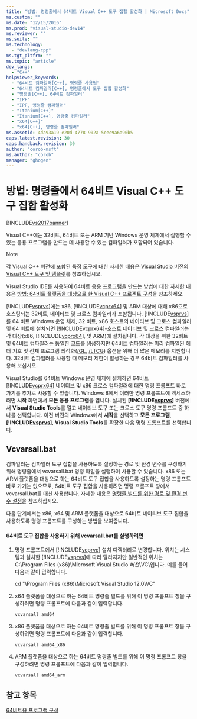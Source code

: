 ```yaml
---
title: "방법: 명령줄에서 64비트 Visual C++ 도구 집합 활성화 | Microsoft Docs"
ms.custom: ""
ms.date: "12/15/2016"
ms.prod: "visual-studio-dev14"
ms.reviewer: ""
ms.suite: ""
ms.technology: 
  - "devlang-cpp"
ms.tgt_pltfrm: ""
ms.topic: "article"
dev_langs: 
  - "C++"
helpviewer_keywords: 
  - "64비트 컴파일러[C++], 명령줄 사용법"
  - "64비트 컴파일러[C++], 명령줄에서 도구 집합 활성화"
  - "명령줄[C++], 64비트 컴파일러"
  - "IPF"
  - "IPF, 명령줄 컴파일러"
  - "Itanium[C++]"
  - "Itanium[C++], 명령줄 컴파일러"
  - "x64[C++]"
  - "x64[C++], 명령줄 컴파일러"
ms.assetid: 4da93a19-e20d-4778-902a-5eee9a6a90b5
caps.latest.revision: 30
caps.handback.revision: 30
author: "corob-msft"
ms.author: "corob"
manager: "ghogen"
---
```

# 방법: 명령줄에서 64비트 Visual C++ 도구 집합 활성화
[!INCLUDE[vs2017banner](../assembler/inline/includes/vs2017banner.md)]

Visual C\+\+에는 32비트, 64비트 또는 ARM 기반 Windows 운영 체제에서 실행할 수 있는 응용 프로그램을 만드는 데 사용할 수 있는 컴파일러가 포함되어 있습니다.  
  
> [!NOTE]
>  각 Visual C\+\+ 버전에 포함된 특정 도구에 대한 자세한 내용은 [Visual Studio 버전의 Visual C\+\+ 도구 및 템플릿](../ide/visual-cpp-tools-and-templates-in-visual-studio-editions.md)를 참조하십시오.  
>   
>  Visual Studio IDE를 사용하여 64비트 응용 프로그램을 만드는 방법에 대한 자세한 내용은 [방법: 64비트 플랫폼을 대상으로 한 Visual C\+\+ 프로젝트 구성](../build/how-to-configure-visual-cpp-projects-to-target-64-bit-platforms.md)을 참조하세요.  
  
 [!INCLUDE[vsprvs](../assembler/masm/includes/vsprvs_md.md)]에는 x86, [!INCLUDE[vcprx64](../assembler/inline/includes/vcprx64_md.md)] 및 ARM 대상에 대해 x86으로 호스팅되는 32비트, 네이티브 및 크로스 컴파일러가 포함됩니다.  [!INCLUDE[vsprvs](../assembler/masm/includes/vsprvs_md.md)]를 64 비트 Windows 운영 체제, 32 비트, x86 호스트의 네이티브 및 크로스 컴파일러 및 64 비트에 설치되면 [!INCLUDE[vcprx64](../assembler/inline/includes/vcprx64_md.md)]\-호스트 네이티브 및 크로스 컴파일러는 각 대상\(x86, [!INCLUDE[vcprx64](../assembler/inline/includes/vcprx64_md.md)], 및 ARM\)에 설치됩니다.  각 대상을 위한 32비트 및 64비트 컴파일러는 동일한 코드를 생성하지만 64비트 컴파일러는 미리 컴파일된 헤더 기호 및 전체 프로그램 최적화\([\/GL](../build/reference/gl-whole-program-optimization.md), [\/LTCG](../build/reference/ltcg-link-time-code-generation.md)\) 옵션을 위해 더 많은 메모리를 지원합니다.  32비트 컴파일러를 사용할 때 메모리 제한이 발생하는 경우 64비트 컴파일러를 사용해 보십시오.  
  
 Visual Studio를 64비트 Windows 운영 체제에 설치하면 64비트 [!INCLUDE[vcprx64](../assembler/inline/includes/vcprx64_md.md)] 네이티브 및 x86 크로스 컴파일러에 대한 명령 프롬프트 바로 가기를 추가로 사용할 수 있습니다.  Windows 8에서 이러한 명령 프롬프트에 액세스하려면 **시작** 화면에서 **모든 응용 프로그램**을 엽니다.  설치된 **[!INCLUDE[vsprvs](../assembler/masm/includes/vsprvs_md.md)]** 버전에서 **Visual Studio Tools**를 열고 네이티브 도구 또는 크로스 도구 명령 프롬프트 중 하나를 선택합니다.  이전 버전의 Windows에서 **시작**을 선택하고 **모든 프로그램**, **[!INCLUDE[vsprvs](../assembler/masm/includes/vsprvs_md.md)]**, **Visual Studio Tools**를 확장한 다음 명령 프롬프트를 선택합니다.  
  
## Vcvarsall.bat  
 컴파일러는 컴파일러 도구 집합을 사용하도록 설정하는 경로 및 환경 변수를 구성하기 위해 명령줄에서 vcvarsall.bat 명령 파일을 실행하여 사용할 수 있습니다.  x86 또는 ARM 플랫폼을 대상으로 하는 64비트 도구 집합을 사용하도록 설정하는 명령 프롬프트 바로 가기는 없으므로, 64비트 도구 집합을 사용하려면 명령 프롬프트 창에서 vcvarsall.bat를 대신 사용합니다.  자세한 내용은 [명령줄 빌드를 위한 경로 및 환경 변수 설정](../build/setting-the-path-and-environment-variables-for-command-line-builds.md)을 참조하십시오.  
  
 다음 단계에서는 x86, x64 및 ARM 플랫폼을 대상으로 64비트 네이티브 도구 집합을 사용하도록 명령 프롬프트를 구성하는 방법을 보여줍니다.  
  
#### 64비트 도구 집합을 사용하기 위해 vcvarsall.bat를 실행하려면  
  
1.  명령 프롬프트에서 [!INCLUDE[vcprvc](../build/includes/vcprvc_md.md)] 설치 디렉터리로 변경합니다.  위치는 시스템과 설치한 [!INCLUDE[vsprvs](../assembler/masm/includes/vsprvs_md.md)]에 따라 달라지지만 일반적인 위치는 C:\\Program Files \(x86\)\\Microsoft Visual Studio *버전*\\VC\\입니다. 예를 들어 다음과 같이 입력합니다.  
  
     cd "\\Program Files \(x86\)\\Microsoft Visual Studio 12.0\\VC"  
  
2.  x64 플랫폼을 대상으로 하는 64비트 명령줄 빌드를 위해 이 명령 프롬프트 창을 구성하려면 명령 프롬프트에 다음과 같이 입력합니다.  
  
     `vcvarsall amd64`  
  
3.  x86 플랫폼을 대상으로 하는 64비트 명령줄 빌드를 위해 이 명령 프롬프트 창을 구성하려면 명령 프롬프트에 다음과 같이 입력합니다.  
  
     `vcvarsall amd64_x86`  
  
4.  ARM 플랫폼을 대상으로 하는 64비트 명령줄 빌드를 위해 이 명령 프롬프트 창을 구성하려면 명령 프롬프트에 다음과 같이 입력합니다.  
  
     `vcvarsall amd64_arm`  
  
## 참고 항목  
 [64비트용 프로그램 구성](../build/configuring-programs-for-64-bit-visual-cpp.md)